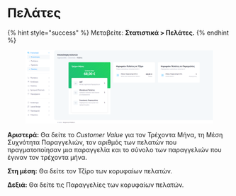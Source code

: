 # Πελάτες

{% hint style="success" %}
Μεταβείτε: **Στατιστικά > Πελάτες.**
{% endhint %}

<figure><img src="../.gitbook/assets/ScreenHunter 53.png" alt=""><figcaption></figcaption></figure>

**Αριστερά:** Θα δείτε το _Customer Value_ για τον Τρέχοντα Μήνα, τη Μέση Συχνότητα Παραγγελιών, τον αριθμός των πελατών που πραγματοποίησαν μια παραγγελία και το σύνολο των παραγγελιών που έγιναν τον τρέχοντα μήνα.

**Στη μέση:** Θα δείτε τον Τζίρο των κορυφαίων πελατών.

**Δεξιά:** Θα δείτε τις Παραγγελίες των κορυφαίων πελατών.
